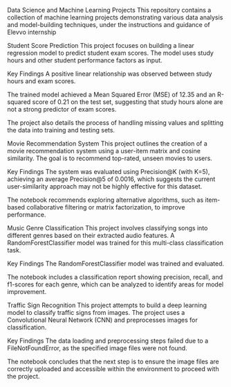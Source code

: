 
Data Science and Machine Learning Projects
This repository contains a collection of machine learning projects demonstrating various data analysis and model-building techniques, under the instructions and guidance of Elevvo internship

Student Score Prediction
This project focuses on building a linear regression model to predict student exam scores. The model uses study hours and other student performance factors as input.

Key Findings
A positive linear relationship was observed between study hours and exam scores.

The trained model achieved a Mean Squared Error (MSE) of 12.35 and an R-squared score of 0.21 on the test set, suggesting that study hours alone are not a strong predictor of exam scores.

The project also details the process of handling missing values and splitting the data into training and testing sets.

Movie Recommendation System
This project outlines the creation of a movie recommendation system using a user-item matrix and cosine similarity. The goal is to recommend top-rated, unseen movies to users.

Key Findings
The system was evaluated using Precision@K (with K=5), achieving an average Precision@5 of 0.0016, which suggests the current user-similarity approach may not be highly effective for this dataset.

The notebook recommends exploring alternative algorithms, such as item-based collaborative filtering or matrix factorization, to improve performance.

Music Genre Classification
This project involves classifying songs into different genres based on their extracted audio features. A RandomForestClassifier model was trained for this multi-class classification task.

Key Findings
The RandomForestClassifier model was trained and evaluated.

The notebook includes a classification report showing precision, recall, and f1-scores for each genre, which can be analyzed to identify areas for model improvement.

Traffic Sign Recognition
This project attempts to build a deep learning model to classify traffic signs from images. The project uses a Convolutional Neural Network (CNN) and preprocesses images for classification.

Key Findings
The data loading and preprocessing steps failed due to a FileNotFoundError, as the specified image files were not found.

The notebook concludes that the next step is to ensure the image files are correctly uploaded and accessible within the environment to proceed with the project.
